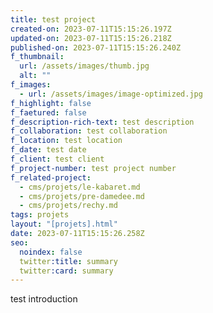 ```yaml
---
title: test project
created-on: 2023-07-11T15:15:26.197Z
updated-on: 2023-07-11T15:15:26.218Z
published-on: 2023-07-11T15:15:26.240Z
f_thumbnail:
  url: /assets/images/thumb.jpg
  alt: ""
f_images:
  - url: /assets/images/image-optimized.jpg
f_highlight: false
f_faetured: false
f_description-rich-text: t﻿est description
f_collaboration: test collaboration
f_location: test location
f_date: test date
f_client: test client
f_project-number: test project number
f_related-project:
  - cms/projets/le-kabaret.md
  - cms/projets/pre-damedee.md
  - cms/projets/rechy.md
tags: projets
layout: "[projets].html"
date: 2023-07-11T15:15:26.258Z
seo:
  noindex: false
  twitter:title: summary
  twitter:card: summary
---
```

t﻿est introduction